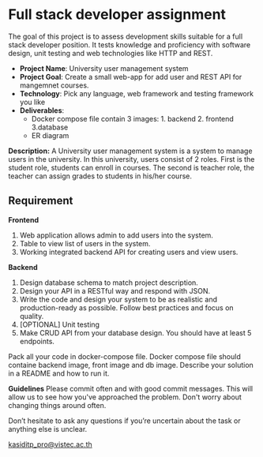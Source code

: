 # Full stack developer assignment

The goal of this project is to assess development skills suitable for a full stack developer position. It tests knowledge and proficiency with software design, unit testing and web technologies like HTTP and REST.

 - **Project Name**: University user management system
 - **Project Goal**:  Create a small web-app for add user and REST API for mangemnet courses.
 - **Technology**: Pick any language, web framework and testing framework you like
 - **Deliverables**:
	 - Docker compose file contain 3 images: 1. backend 2. frontend 3.database
	 - ER diagram

**Description:**
A University user management system is a system to manage users in the university. In this university, users consist of 2 roles. First is the student role, students can enroll in courses. The second is teacher role, the teacher can assign grades to students in his/her course.

## Requirement

**Frontend**
 1. Web application allows admin to add users into the system.
 2. Table to view list of users in the system.
 3. Working integrated backend API for creating users and view users.

**Backend**
1. Design database schema to match project description.
2. Design your API in a RESTful way and respond with JSON.
3. Write the code and design your system to be as realistic and production-ready as possible. Follow best practices and focus on quality.
4. [OPTIONAL] Unit testing
5. Make CRUD API from your database design. You should have at least 5 endpoints.

Pack all your code in docker-compose file. Docker compose file should containe backend image, front image and db image. Describe your solution in a README and how to run it.


**Guidelines**
Please commit often and with good commit messages. This will allow us to see how you've approached the problem. Don't worry about changing things around often.

Don’t hesitate to ask any questions if you’re uncertain about the task or anything else is unclear.

kasiditp_pro@vistec.ac.th

